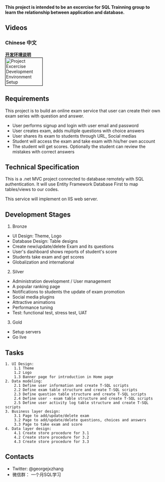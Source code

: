 **This project is intended to be an excercise for SQL Trainning group to learn the relationship between application and database.**

## Videos

### Chinese 中文
<a href="http://www.youtube.com/watch?feature=player_embedded&v=NtGRqajrjfY
" target="_blank">**开发环境说明**</br><img src="http://img.youtube.com/vi/NtGRqajrjfY/default.jpg" 
alt="Project Excercise Development Environment Setup" width="120" height="90" border="1" /></a>

## Requirements

This project is to build an online exam service that user can create their own exam series with question and answer. 

- User performs signup and login with user email and password
- User creates exam, adds multiple questions with choice answers
- User shares its exam to students through URL, Social medias
- Student will access the exam and take exam with his/her own account
- The student will get scores. Optionally the student can review the mistakes with correct answers


## Technical Specification
This is a .net MVC project connected to database remotely with SQL authentication. It will use Entity Framework Database First to map tables/views to our codes.

This service will implement on IIS web server. 

## Development Stages
1. Bronze
  * UI Design: Theme, Logo
  * Database Design: Table designs
  * Create new/update/delete Exam and its questions
  * User's dashboard shows reports of student's score
  * Students take exam and get scores
  * Globalization and international
2. Silver
  * Administration development / User management
  * A popular ranking page
  * Notifications to students the update of exam promotion
  * Social media plugins
  * Attractive animations
  * Performance tuning
  * Test: functional test, stress test, UAT
3. Gold
  * Setup servers
  * Go live

## Tasks
    1. UI Design: 
        1.1 Theme
        1.2 Logo
        1.3 Banner page for introduction in Home page
    2. Data modeling:
        2.1 Define user information and create T-SQL scripts
        2.2 Define exam table structure and create T-SQL scripts
        2.3 Define question table structure and create T-SQL scripts
        2.4 Define user - exam table structure and create T-SQL scripts
        2.5 Define user activity log table structure and create T-SQL scripts
    3. Business layer design:
        3.1 Page to add/update/delete exam
        3.2 Page to add/update/delete questions, choices and answers
        3.3 Page to take exam and score
    4. Data layer design:
        4.1 Create store procedure for 3.1
        4.2 Create store procedure for 3.2
        4.3 Create store procedure for 3.3

## Contacts
- Twitter: @georgejxzhang
- 微信群： 一个月SQL学习
